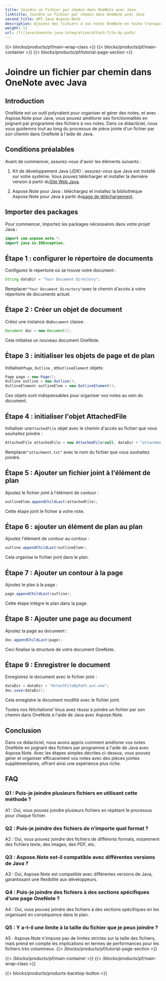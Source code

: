 ```yaml
---
title: Joindre un fichier par chemin dans OneNote avec Java
linktitle: Joindre un fichier par chemin dans OneNote avec Java
second_title: API Java Aspose.Note
description: Ajoutez des fichiers à vos notes OneNote en toute transparence ! Découvrez comment attacher par chemin en Java avec Aspose.Note. Guide facile et code inclus ! #OneNote #Java #Aspose
weight: 11
url: /fr/java/onenote-java-integration/attach-file-by-path/
---
```


{{< blocks/products/pf/main-wrap-class >}}
{{< blocks/products/pf/main-container >}}
{{< blocks/products/pf/tutorial-page-section >}}

# Joindre un fichier par chemin dans OneNote avec Java

## Introduction

OneNote est un outil polyvalent pour organiser et gérer des notes, et avec Aspose.Note pour Java, vous pouvez améliorer ses fonctionnalités en joignant par programme des fichiers à vos notes. Dans ce didacticiel, nous vous guiderons tout au long du processus de pièce jointe d'un fichier par son chemin dans OneNote à l'aide de Java.

## Conditions préalables

Avant de commencer, assurez-vous d'avoir les éléments suivants :

1.  Kit de développement Java (JDK) : assurez-vous que Java est installé sur votre système. Vous pouvez télécharger et installer la dernière version à partir du[Site Web Java](https://www.oracle.com/java/).
   
2.  Aspose.Note pour Java : téléchargez et installez la bibliothèque Aspose.Note pour Java à partir du[page de téléchargement](https://releases.aspose.com/note/java/).

## Importer des packages

Pour commencer, importez les packages nécessaires dans votre projet Java :

```java
import com.aspose.note.*;
import java.io.IOException;
```

## Étape 1 : configurer le répertoire de documents

Configurez le répertoire où se trouve votre document :

```java
String dataDir = "Your Document Directory";
```

 Remplacer`"Your Document Directory"`avec le chemin d'accès à votre répertoire de documents actuel.

## Étape 2 : Créer un objet de document

 Créez une instance du`Document` classe:

```java
Document doc = new Document();
```

Cela initialise un nouveau document OneNote.

## Étape 3 : initialiser les objets de page et de plan

 Initialiser`Page`, `Outline` , et`OutlineElement` objets:

```java
Page page = new Page();
Outline outline = new Outline();
OutlineElement outlineElem = new OutlineElement();
```

Ces objets sont indispensables pour organiser vos notes au sein du document.

## Étape 4 : initialiser l'objet AttachedFile

 Initialiser un`AttachedFile` objet avec le chemin d'accès au fichier que vous souhaitez joindre :

```java
AttachedFile attachedFile = new AttachedFile(null, dataDir + "attachment.txt");
```

 Remplacer`"attachment.txt"` avec le nom du fichier que vous souhaitez joindre.

## Étape 5 : Ajouter un fichier joint à l'élément de plan

Ajoutez le fichier joint à l'élément de contour :

```java
outlineElem.appendChildLast(attachedFile);
```

Cette étape joint le fichier à votre note.

## Étape 6 : ajouter un élément de plan au plan

Ajoutez l'élément de contour au contour :

```java
outline.appendChildLast(outlineElem);
```

Cela organise le fichier joint dans le plan.

## Étape 7 : Ajouter un contour à la page

Ajoutez le plan à la page :

```java
page.appendChildLast(outline);
```

Cette étape intègre le plan dans la page.

## Étape 8 : Ajouter une page au document

Ajoutez la page au document :

```java
doc.appendChildLast(page);
```

Ceci finalise la structure de votre document OneNote.

## Étape 9 : Enregistrer le document

Enregistrez le document avec le fichier joint :

```java
dataDir = dataDir + "AttachFileByPath_out.one";
doc.save(dataDir);
```

Cela enregistre le document modifié avec le fichier joint.

Toutes nos félicitations! Vous avez réussi à joindre un fichier par son chemin dans OneNote à l'aide de Java avec Aspose.Note.

## Conclusion

Dans ce didacticiel, nous avons appris comment améliorer vos notes OneNote en joignant des fichiers par programme à l'aide de Java avec Aspose.Note. Avec les étapes simples décrites ci-dessus, vous pouvez gérer et organiser efficacement vos notes avec des pièces jointes supplémentaires, offrant ainsi une expérience plus riche.

## FAQ

### Q1 : Puis-je joindre plusieurs fichiers en utilisant cette méthode ?

A1 : Oui, vous pouvez joindre plusieurs fichiers en répétant le processus pour chaque fichier.

### Q2 : Puis-je joindre des fichiers de n’importe quel format ?

A2 : Oui, vous pouvez joindre des fichiers de différents formats, notamment des fichiers texte, des images, des PDF, etc.

### Q3 : Aspose.Note est-il compatible avec différentes versions de Java ?

A3 : Oui, Aspose.Note est compatible avec différentes versions de Java, garantissant une flexibilité aux développeurs.

### Q4 : Puis-je joindre des fichiers à des sections spécifiques d’une page OneNote ?

A4 : Oui, vous pouvez joindre des fichiers à des sections spécifiques en les organisant en conséquence dans le plan.

### Q5 : Y a-t-il une limite à la taille du fichier que je peux joindre ?

A5 : Aspose.Note n'impose pas de limites strictes sur la taille des fichiers, mais prend en compte les implications en termes de performances pour les fichiers très volumineux.
{{< /blocks/products/pf/tutorial-page-section >}}

{{< /blocks/products/pf/main-container >}}
{{< /blocks/products/pf/main-wrap-class >}}

{{< blocks/products/products-backtop-button >}}
